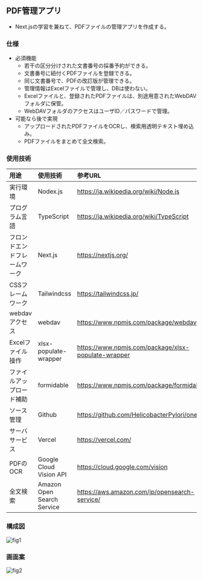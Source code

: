 ## PDF管理アプリ

* Next.jsの学習を兼ねて、PDFファイルの管理アプリを作成する。

### 仕様

* 必須機能
  * 若干の区分分けされた文書番号の採番予約ができる。
  * 文書番号に紐付くPDFファイルを登録できる。
  * 同じ文書番号で、PDFの改訂版が管理できる。
  * 管理情報はExcelファイルで管理し、DBは使わない。
  * Excelファイルと、登録されたPDFファイルは、別途用意されたWebDAVフォルダに保管。
  * WebDAVフォルダのアクセスはユーザID／パスワードで管理。
* 可能なら後で実現
  * アップロードされたPDFファイルをOCRし、検索用透明テキスト埋め込み。
  * PDFファイルをまとめて全文検索。

### 使用技術

|用途|使用技術|参考URL|
|:--|:--|:-|
|実行環境|Nodex.js|https://ja.wikipedia.org/wiki/Node.js|
|プログラム言語|TypeScript|https://ja.wikipedia.org/wiki/TypeScript|
|フロンドエンドフレームワーク|Next.js|https://nextjs.org/|
|CSSフレームワーク|Tailwindcss|https://tailwindcss.jp/|
|webdavアクセス|webdav|https://www.npmjs.com/package/webdav|
|Excelファイル操作|xlsx-populate-wrapper|https://www.npmjs.com/package/xlsx-populate-wrapper|
|ファイルアップロード補助|formidable|https://www.npmjs.com/package/formidable|
|ソース管理|Github|https://github.com/HelicobacterPylori/onepage|
|サーバサービス|Vercel|https://vercel.com/|
|PDFのOCR|Google Cloud Vision API|https://cloud.google.com/vision|
|全文検索|Amazon Open Search Service|https://aws.amazon.com/jp/opensearch-service/|

### 構成図

![fig1](http://www.plantuml.com/plantuml/png/SoWkIImgAStDuKfCBialKYWjJYqoL4WiLb1wsh7o-PGLBnfQbRZIYX9pKnMIYlBBWR9WoSVDqnuthtpSjEnnqpObhkIS_D8KXSoyajIYlDGIY8Ac9O-RDpzksl-uUS_Zvjx7pSsFcpkK5Agv51GWfeMb5YMdvi2vxfab6QL9S6w8jolOKAvQBeYBR7IBCjCpIdJjOCxWWj886QYH2bOA6IKb1LmG7bmQQWDGzaNxggVTKvzkdFfoMZT2LKf-UPwk7TnY1Qlmr2GNnp0kQBYaf9P1WWMewVdCNU1W0OlfvgIc0Ir76F-uQI_8pqqxNxRsFj-xZiiXDIy56Bu0)

### 画面案

![fig2](//www.plantuml.com/plantuml/png/ZPFFhj905CRtVGeIbwQtxUW3N79NRjYuDFSsH30n8MgaEuQ4jeWL4Rg04i8VKrC9GY6895O8FepJphHluPHfYDOqaHncac--dFdDbzFhgb9yhLIB5OLJdYkLSeviR6AsIFyOJJznrQT5AW6kTf_BvNYUf-jTf2_8QHUf7cxFxgXGU_o8hdI_HxVuLtXv1Pa91aOhicSGMs_ns2E3PT3x3ltJ11jcs7W3muL6t3d4upssjdZu6O-qn1gO7o3I1qYpaUOWVPLqbY1nNTzhXCiTZCP7l1t2F75-yXULPoelYXByDNnFAt2MaTw5XHi8H2094X0aCJb2wWgf3bARI9rdzv4BD_A__gjNfMS95FWRAbYRwMPCPL2MJGkxTWoLZvc0GAbWyF50d2vIDyoGtK7Eoodl7oWFpYY7JZeVfgRpiRxHyhrtgNm0I8vI-MJqYVDX_eny7lu_5BrvCg0Ljh_Ivp8e5f080sEArr_egzbbsJrYe9JvGbFdsFy9cqN_O91zypOMiBKDvpqoEaQTtLbWKodW_WywfhTSdRikloZ5tybl)


